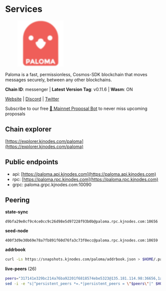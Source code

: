 # Services

<figure><img src="https://raw.githubusercontent.com/kj89/cosmos-images/main/logos/paloma.png" width="150" alt=""><figcaption></figcaption></figure>

Paloma is a fast, permissionless, Cosmos-SDK blockchain that  moves messages securely, between any other blockchains.

**Chain ID**: messenger | **Latest Version Tag**: v0.11.6 | **Wasm**: ON

[Website](https://www.palomachain.com) | [Discord](https://discord.gg/tKVFpfdSw4) | [Twitter](https://twitter.com/paloma_chain)



Subscribe to our free [🤖 Mainnet Proposal Bot](https://t.me/kjnodes_proposal_bot) to never miss upcoming proposals


## Chain explorer
[https://explorer.kjnodes.com/paloma](https://explorer.kjnodes.com/paloma)

## Public endpoints

* api: [https://paloma.api.kjnodes.com](https://paloma.api.kjnodes.com)
* rpc: [https://paloma.rpc.kjnodes.com](https://paloma.rpc.kjnodes.com)
* grpc: paloma.grpc.kjnodes.com:10090

## Peering

**state-sync**

```text
d9bfa29e0cf9c4ce0cc9c26d98e5d97228f93b0b@paloma.rpc.kjnodes.com:10656
```

**seed-node**

```text
400f3d9e30b69e78a7fb891f60d76fa3c73f0ecc@paloma.rpc.kjnodes.com:10659
```

**addrbook**
```bash
curl -Ls https://snapshots.kjnodes.com/paloma/addrbook.json > $HOME/.paloma/config/addrbook.json
```

**live-peers** (26)
```bash
peers="317141e329bc214a76ba92201f6818574ebe5323@135.181.114.98:36656,1a0232b9426aa1c7a78c92a2136b69d050bb6942@65.108.224.126:26656,15f4b11b50810b5046679a12b494e42a2c9034fd@65.109.30.12:26656,7eae755c119f538e0dc99f3c37289de628bc9526@209.182.239.169:26656,b41423c8b181c3f2c47df39cca12e7d9bfcfd75e@213.239.215.77:21656,7e93f6409ade895fe301b502d6fb9dfb96343a34@135.125.5.34:54056,9581fadb9a32f2af89d575bb0f2661b9bb216d41@46.4.23.108:26656,471a09da6fafb67bff3aa1f01e00fd1830e53262@136.243.94.138:26656,dfa0d66a3713bf6b49bc509a2a4fc75bee042a30@23.88.77.188:20009,9cf215d69773173a4c40eb2e811cea8aa7e37432@213.239.216.252:21656,41a47bae18f81c1f626e4b238221b77e274424d7@45.33.65.223:26656,d9bfa29e0cf9c4ce0cc9c26d98e5d97228f93b0b@65.109.88.38:10656,22e7a98b54070bee0f504305d9ed0fb7a2b24ab6@34.221.60.207:26656,99c890c97afc8abfdfeff662d539af5c504a0baf@88.99.67.234:26656,810bea15ec11d510dd33170851ee2ab74c48b6de@81.0.221.57:26656,2c6772b11c1f9eff2a923eb2bf808543cdd501c5@79.143.179.196:26656,8af8dfa817359036f55f6793b0ed4bcce8884027@85.14.245.70:26656,19165f3248f358ded53c3f51cf97a22123560b86@65.109.69.154:38656,87b4221770495e66e772a53bbea92a15aff288c2@144.126.158.0:26656,31177b544fcf1cae76e3560812f4f901cab27126@65.109.61.175:26656,ef1cd7da8319351b51ec930924929d03a5b76dc3@65.108.225.57:26656,16f0d09580054101394ea08bbb48b1ad5bb91a27@95.214.52.144:10656,b92c94f00b46500a5ff8920acd438c0873c2f9da@50.116.13.101:26656,08c242d4505c5db223647069fdc0acb6e90079aa@65.109.106.214:26656,d44dcdbc4d0f5ae1415143a80f9e5d092af68819@188.165.205.120:10656,124cbe860f1eaa8084444587928db17c78ebd8f3@149.90.94.145:26658"
sed -i -e "s|^persistent_peers *=.*|persistent_peers = \"$peers\"|" $HOME/.paloma/config/config.toml
```
